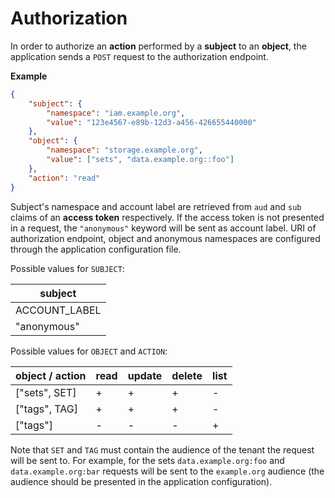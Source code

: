 # Authorization

In order to authorize an **action** performed by a **subject** to an **object**, the application sends a `POST` request to the authorization endpoint.

**Example**

```json
{
    "subject": {
        "namespace": "iam.example.org",
        "value": "123e4567-e89b-12d3-a456-426655440000"
    },
    "object": {
        "namespace": "storage.example.org",
        "value": ["sets", "data.example.org::foo"]
    },
    "action": "read"
}
```

Subject's namespace and account label are retrieved from `aud` and `sub` claims of an **access token** respectively. If the access token is not presented in a request, the `"anonymous"` keyword will be sent as account label. URI of authorization endpoint, object and anonymous namespaces are configured through the application configuration file.

Possible values for `SUBJECT`:

subject       |
------------- |
ACCOUNT_LABEL |
"anonymous"   |

Possible values for `OBJECT` and `ACTION`:

object / action                        | read | update | delete | list
-------------------------------------- | ---- | ------ | ------ | ----
["sets", SET]                          |    + |      + |      + | -
["tags", TAG]                          |    + |      + |      + | -
["tags"]                               |    - |      - |      - | +

Note that `SET` and `TAG` must contain the audience of the tenant the request will be sent to. For example, for the sets `data.example.org:foo` and `data.example.org:bar` requests will be sent to the `example.org` audience (the audience should be presented in the application configuration).
